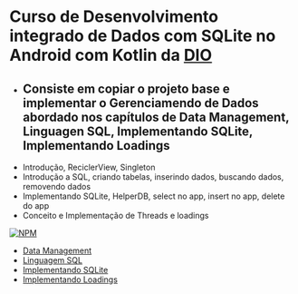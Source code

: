 # Curso de Desenvolvimento integrado de Dados com SQLite no Android com Kotlin da <a href="https://digitalinnovation.one/">DIO</a>
 - ## Consiste em copiar o projeto base e implementar o Gerenciamendo de Dados abordado nos capítulos de Data Management, Linguagen SQL, Implementando SQLite, Implementando Loadings
- Introdução, ReciclerView, Singleton
- Introdução a SQL, criando tabelas, inserindo dados, buscando dados, removendo dados
- Implementando SQLite, HelperDB, select no app, insert no app, delete do app
- Conceito e Implementação de Threads e loadings 

[![NPM](https://img.shields.io/npm/l/react)]() 


- <a href="">Data Management</a>
- <a href="">Linguagem SQL</a>
- <a href="">Implementando SQLite</a>
- <a href="">Implementando Loadings</a>

